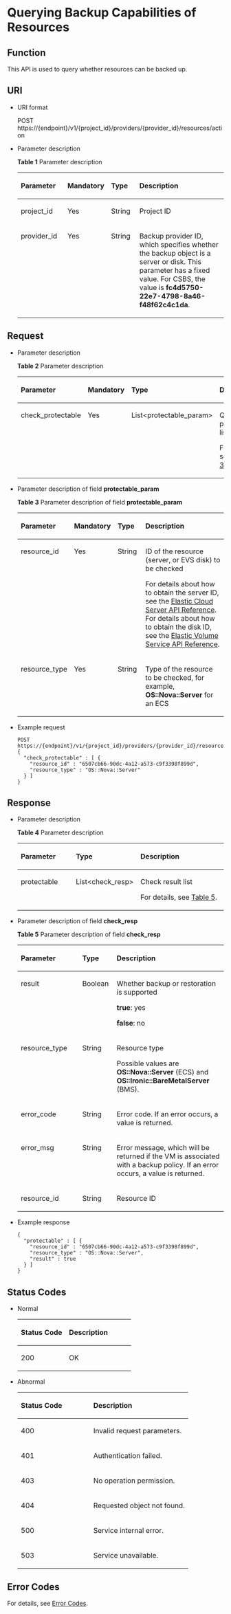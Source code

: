 # Querying Backup Capabilities of Resources<a name="EN-US_TOPIC_0059304220"></a>

## Function<a name="section47598139"></a>

This API is used to query whether resources can be backed up.

## URI<a name="section25730074"></a>

-   URI format

    POST https://\{endpoint\}/v1/\{project\_id\}/providers/\{provider\_id\}/resources/action

-   Parameter description

    **Table  1**  Parameter description

    <a name="table5845406"></a>
    <table><thead align="left"><tr id="row39295133"><th class="cellrowborder" valign="top" width="23%" id="mcps1.2.5.1.1"><p id="p28789191"><a name="p28789191"></a><a name="p28789191"></a>Parameter</p>
    </th>
    <th class="cellrowborder" valign="top" width="17%" id="mcps1.2.5.1.2"><p id="p50223154"><a name="p50223154"></a><a name="p50223154"></a>Mandatory</p>
    </th>
    <th class="cellrowborder" valign="top" width="14.000000000000002%" id="mcps1.2.5.1.3"><p id="p41543686"><a name="p41543686"></a><a name="p41543686"></a>Type</p>
    </th>
    <th class="cellrowborder" valign="top" width="46%" id="mcps1.2.5.1.4"><p id="p9595369"><a name="p9595369"></a><a name="p9595369"></a>Description</p>
    </th>
    </tr>
    </thead>
    <tbody><tr id="row39027462"><td class="cellrowborder" valign="top" width="23%" headers="mcps1.2.5.1.1 "><p id="p7107843"><a name="p7107843"></a><a name="p7107843"></a>project_id</p>
    </td>
    <td class="cellrowborder" valign="top" width="17%" headers="mcps1.2.5.1.2 "><p id="p38864392"><a name="p38864392"></a><a name="p38864392"></a>Yes</p>
    </td>
    <td class="cellrowborder" valign="top" width="14.000000000000002%" headers="mcps1.2.5.1.3 "><p id="p61008062"><a name="p61008062"></a><a name="p61008062"></a>String</p>
    </td>
    <td class="cellrowborder" valign="top" width="46%" headers="mcps1.2.5.1.4 "><p id="p65779720"><a name="p65779720"></a><a name="p65779720"></a>Project ID</p>
    </td>
    </tr>
    <tr id="row48809652"><td class="cellrowborder" valign="top" width="23%" headers="mcps1.2.5.1.1 "><p id="p61267771"><a name="p61267771"></a><a name="p61267771"></a>provider_id</p>
    </td>
    <td class="cellrowborder" valign="top" width="17%" headers="mcps1.2.5.1.2 "><p id="p63742381"><a name="p63742381"></a><a name="p63742381"></a>Yes</p>
    </td>
    <td class="cellrowborder" valign="top" width="14.000000000000002%" headers="mcps1.2.5.1.3 "><p id="p62859252"><a name="p62859252"></a><a name="p62859252"></a>String</p>
    </td>
    <td class="cellrowborder" valign="top" width="46%" headers="mcps1.2.5.1.4 "><p id="p58434680"><a name="p58434680"></a><a name="p58434680"></a>Backup provider ID, which specifies whether the backup object is a server or disk. This parameter has a fixed value. For CSBS, the value is <strong id="b969994520325"><a name="b969994520325"></a><a name="b969994520325"></a>fc4d5750-22e7-4798-8a46-f48f62c4c1da</strong>. </p>
    </td>
    </tr>
    </tbody>
    </table>


## Request<a name="section30244080"></a>

-   Parameter description

    **Table  2**  Parameter description

    <a name="table64107605"></a>
    <table><thead align="left"><tr id="row61408832"><th class="cellrowborder" valign="top" width="23%" id="mcps1.2.5.1.1"><p id="p8059500"><a name="p8059500"></a><a name="p8059500"></a>Parameter</p>
    </th>
    <th class="cellrowborder" valign="top" width="17%" id="mcps1.2.5.1.2"><p id="p48839760"><a name="p48839760"></a><a name="p48839760"></a>Mandatory</p>
    </th>
    <th class="cellrowborder" valign="top" width="14.000000000000002%" id="mcps1.2.5.1.3"><p id="p63706517"><a name="p63706517"></a><a name="p63706517"></a>Type</p>
    </th>
    <th class="cellrowborder" valign="top" width="46%" id="mcps1.2.5.1.4"><p id="p59954275"><a name="p59954275"></a><a name="p59954275"></a>Description</p>
    </th>
    </tr>
    </thead>
    <tbody><tr id="row24458081"><td class="cellrowborder" valign="top" width="23%" headers="mcps1.2.5.1.1 "><p id="p34947511"><a name="p34947511"></a><a name="p34947511"></a>check_protectable</p>
    </td>
    <td class="cellrowborder" valign="top" width="17%" headers="mcps1.2.5.1.2 "><p id="p12176142"><a name="p12176142"></a><a name="p12176142"></a>Yes</p>
    </td>
    <td class="cellrowborder" valign="top" width="14.000000000000002%" headers="mcps1.2.5.1.3 "><p id="p46743437"><a name="p46743437"></a><a name="p46743437"></a>List&lt;protectable_param&gt;</p>
    </td>
    <td class="cellrowborder" valign="top" width="46%" headers="mcps1.2.5.1.4 "><p id="p28122077"><a name="p28122077"></a><a name="p28122077"></a>Query parameter list</p>
    <p id="p1839218833611"><a name="p1839218833611"></a><a name="p1839218833611"></a>For details, see <a href="#table63295782">Table 3</a>.</p>
    </td>
    </tr>
    </tbody>
    </table>

-   Parameter description of field  **protectable\_param**

    **Table  3**  Parameter description of field  **protectable\_param**

    <a name="table63295782"></a>
    <table><thead align="left"><tr id="row55065844"><th class="cellrowborder" valign="top" width="24%" id="mcps1.2.5.1.1"><p id="p31148418"><a name="p31148418"></a><a name="p31148418"></a>Parameter</p>
    </th>
    <th class="cellrowborder" valign="top" width="16%" id="mcps1.2.5.1.2"><p id="p39993940"><a name="p39993940"></a><a name="p39993940"></a>Mandatory</p>
    </th>
    <th class="cellrowborder" valign="top" width="14.000000000000002%" id="mcps1.2.5.1.3"><p id="p18283731"><a name="p18283731"></a><a name="p18283731"></a>Type</p>
    </th>
    <th class="cellrowborder" valign="top" width="46%" id="mcps1.2.5.1.4"><p id="p4587238"><a name="p4587238"></a><a name="p4587238"></a>Description</p>
    </th>
    </tr>
    </thead>
    <tbody><tr id="row36022006"><td class="cellrowborder" valign="top" width="24%" headers="mcps1.2.5.1.1 "><p id="p32101354"><a name="p32101354"></a><a name="p32101354"></a>resource_id</p>
    </td>
    <td class="cellrowborder" valign="top" width="16%" headers="mcps1.2.5.1.2 "><p id="p50072875"><a name="p50072875"></a><a name="p50072875"></a>Yes</p>
    </td>
    <td class="cellrowborder" valign="top" width="14.000000000000002%" headers="mcps1.2.5.1.3 "><p id="p29371040"><a name="p29371040"></a><a name="p29371040"></a>String</p>
    </td>
    <td class="cellrowborder" valign="top" width="46%" headers="mcps1.2.5.1.4 "><p id="p30244017"><a name="p30244017"></a><a name="p30244017"></a>ID of the resource (server, or EVS disk) to be checked</p>
    <p id="p1454191714455"><a name="p1454191714455"></a><a name="p1454191714455"></a>For details about how to obtain the server ID, see the <a href="https://docs.otc.t-systems.com/en-us/api/ecs/en-us_topic_0020805967.html" target="_blank" rel="noopener noreferrer">Elastic Cloud Server API Reference</a>. For details about how to obtain the disk ID, see the <a href="https://docs.otc.t-systems.com/en-us/api/evs/en-us_topic_0020806013.html" target="_blank" rel="noopener noreferrer">Elastic Volume Service API Reference</a>.</p>
    </td>
    </tr>
    <tr id="row3760704"><td class="cellrowborder" valign="top" width="24%" headers="mcps1.2.5.1.1 "><p id="p36181640"><a name="p36181640"></a><a name="p36181640"></a>resource_type</p>
    </td>
    <td class="cellrowborder" valign="top" width="16%" headers="mcps1.2.5.1.2 "><p id="p45031712"><a name="p45031712"></a><a name="p45031712"></a>Yes</p>
    </td>
    <td class="cellrowborder" valign="top" width="14.000000000000002%" headers="mcps1.2.5.1.3 "><p id="p23690032"><a name="p23690032"></a><a name="p23690032"></a>String</p>
    </td>
    <td class="cellrowborder" valign="top" width="46%" headers="mcps1.2.5.1.4 "><p id="p39844449"><a name="p39844449"></a><a name="p39844449"></a>Type of the resource to be checked, for example, <strong id="b842352706105620"><a name="b842352706105620"></a><a name="b842352706105620"></a>OS::Nova::Server</strong> for an ECS</p>
    </td>
    </tr>
    </tbody>
    </table>

-   Example request

    ```
    POST https://{endpoint}/v1/{project_id}/providers/{provider_id}/resources/action
    {
      "check_protectable" : [ {
        "resource_id" : "6507cb66-90dc-4a12-a573-c9f3398f899d",
        "resource_type" : "OS::Nova::Server"
      } ]
    }
    ```


## Response<a name="section3761270"></a>

-   Parameter description

    **Table  4**  Parameter description

    <a name="table65316081"></a>
    <table><thead align="left"><tr id="row11761497"><th class="cellrowborder" valign="top" width="29.76%" id="mcps1.2.4.1.1"><p id="p13157206"><a name="p13157206"></a><a name="p13157206"></a>Parameter</p>
    </th>
    <th class="cellrowborder" valign="top" width="16.67%" id="mcps1.2.4.1.2"><p id="p22434190"><a name="p22434190"></a><a name="p22434190"></a>Type</p>
    </th>
    <th class="cellrowborder" valign="top" width="53.57000000000001%" id="mcps1.2.4.1.3"><p id="p5230105"><a name="p5230105"></a><a name="p5230105"></a>Description</p>
    </th>
    </tr>
    </thead>
    <tbody><tr id="row20985336"><td class="cellrowborder" valign="top" width="29.76%" headers="mcps1.2.4.1.1 "><p id="p22090644"><a name="p22090644"></a><a name="p22090644"></a>protectable</p>
    </td>
    <td class="cellrowborder" valign="top" width="16.67%" headers="mcps1.2.4.1.2 "><p id="p48677920"><a name="p48677920"></a><a name="p48677920"></a>List&lt;check_resp&gt;</p>
    </td>
    <td class="cellrowborder" valign="top" width="53.57000000000001%" headers="mcps1.2.4.1.3 "><p id="p50597473"><a name="p50597473"></a><a name="p50597473"></a>Check result list</p>
    <p id="p9555135383613"><a name="p9555135383613"></a><a name="p9555135383613"></a>For details, see <a href="#table4754687">Table 5</a>.</p>
    </td>
    </tr>
    </tbody>
    </table>

-   Parameter description of field  **check\_resp**

    **Table  5**  Parameter description of field  **check\_resp**

    <a name="table4754687"></a>
    <table><thead align="left"><tr id="row7236400"><th class="cellrowborder" valign="top" width="29.76%" id="mcps1.2.4.1.1"><p id="p49277517"><a name="p49277517"></a><a name="p49277517"></a>Parameter</p>
    </th>
    <th class="cellrowborder" valign="top" width="16.67%" id="mcps1.2.4.1.2"><p id="p46392904"><a name="p46392904"></a><a name="p46392904"></a>Type</p>
    </th>
    <th class="cellrowborder" valign="top" width="53.57000000000001%" id="mcps1.2.4.1.3"><p id="p66837750"><a name="p66837750"></a><a name="p66837750"></a>Description</p>
    </th>
    </tr>
    </thead>
    <tbody><tr id="row45148709"><td class="cellrowborder" valign="top" width="29.76%" headers="mcps1.2.4.1.1 "><p id="p33166845"><a name="p33166845"></a><a name="p33166845"></a>result</p>
    </td>
    <td class="cellrowborder" valign="top" width="16.67%" headers="mcps1.2.4.1.2 "><p id="p40734917"><a name="p40734917"></a><a name="p40734917"></a>Boolean</p>
    </td>
    <td class="cellrowborder" valign="top" width="53.57000000000001%" headers="mcps1.2.4.1.3 "><p id="p11193990"><a name="p11193990"></a><a name="p11193990"></a>Whether backup or restoration is supported</p>
    <p id="p2979184717222"><a name="p2979184717222"></a><a name="p2979184717222"></a><strong id="b344552882519"><a name="b344552882519"></a><a name="b344552882519"></a>true</strong>: yes</p>
    <p id="p1097918474229"><a name="p1097918474229"></a><a name="p1097918474229"></a><strong id="b201961734192515"><a name="b201961734192515"></a><a name="b201961734192515"></a>false</strong>: no</p>
    </td>
    </tr>
    <tr id="row33637050"><td class="cellrowborder" valign="top" width="29.76%" headers="mcps1.2.4.1.1 "><p id="p40246543"><a name="p40246543"></a><a name="p40246543"></a>resource_type</p>
    </td>
    <td class="cellrowborder" valign="top" width="16.67%" headers="mcps1.2.4.1.2 "><p id="p51299710"><a name="p51299710"></a><a name="p51299710"></a>String</p>
    </td>
    <td class="cellrowborder" valign="top" width="53.57000000000001%" headers="mcps1.2.4.1.3 "><p id="p61635816"><a name="p61635816"></a><a name="p61635816"></a>Resource type</p>
    <p id="p207361518182320"><a name="p207361518182320"></a><a name="p207361518182320"></a>Possible values are <strong id="b1917481160"><a name="b1917481160"></a><a name="b1917481160"></a>OS::Nova::Server</strong> (ECS) and <strong id="b1635870371"><a name="b1635870371"></a><a name="b1635870371"></a>OS::Ironic::BareMetalServer</strong> (BMS).</p>
    </td>
    </tr>
    <tr id="row17851434"><td class="cellrowborder" valign="top" width="29.76%" headers="mcps1.2.4.1.1 "><p id="p36680054"><a name="p36680054"></a><a name="p36680054"></a>error_code</p>
    </td>
    <td class="cellrowborder" valign="top" width="16.67%" headers="mcps1.2.4.1.2 "><p id="p5450975"><a name="p5450975"></a><a name="p5450975"></a>String</p>
    </td>
    <td class="cellrowborder" valign="top" width="53.57000000000001%" headers="mcps1.2.4.1.3 "><p id="p38875853"><a name="p38875853"></a><a name="p38875853"></a>Error code. If an error occurs, a value is returned.</p>
    </td>
    </tr>
    <tr id="row14338358"><td class="cellrowborder" valign="top" width="29.76%" headers="mcps1.2.4.1.1 "><p id="p20556355"><a name="p20556355"></a><a name="p20556355"></a>error_msg</p>
    </td>
    <td class="cellrowborder" valign="top" width="16.67%" headers="mcps1.2.4.1.2 "><p id="p48542107"><a name="p48542107"></a><a name="p48542107"></a>String</p>
    </td>
    <td class="cellrowborder" valign="top" width="53.57000000000001%" headers="mcps1.2.4.1.3 "><p id="p39596598"><a name="p39596598"></a><a name="p39596598"></a>Error message, which will be returned if the VM is associated with a backup policy. If an error occurs, a value is returned.</p>
    </td>
    </tr>
    <tr id="row20825063"><td class="cellrowborder" valign="top" width="29.76%" headers="mcps1.2.4.1.1 "><p id="p9108560"><a name="p9108560"></a><a name="p9108560"></a>resource_id</p>
    </td>
    <td class="cellrowborder" valign="top" width="16.67%" headers="mcps1.2.4.1.2 "><p id="p34373930"><a name="p34373930"></a><a name="p34373930"></a>String</p>
    </td>
    <td class="cellrowborder" valign="top" width="53.57000000000001%" headers="mcps1.2.4.1.3 "><p id="p32824940"><a name="p32824940"></a><a name="p32824940"></a>Resource ID</p>
    </td>
    </tr>
    </tbody>
    </table>

-   Example response

    ```
    {
      "protectable" : [ {
        "resource_id" : "6507cb66-90dc-4a12-a573-c9f3398f899d",
        "resource_type" : "OS::Nova::Server",
        "result" : true
      } ]
    }
    ```


## Status Codes<a name="section33851438"></a>

-   Normal

    <a name="table30872487"></a>
    <table><thead align="left"><tr id="row44342955"><th class="cellrowborder" valign="top" width="42.42%" id="mcps1.1.3.1.1"><p id="p35009634"><a name="p35009634"></a><a name="p35009634"></a>Status Code</p>
    </th>
    <th class="cellrowborder" valign="top" width="57.58%" id="mcps1.1.3.1.2"><p id="p17208068"><a name="p17208068"></a><a name="p17208068"></a>Description</p>
    </th>
    </tr>
    </thead>
    <tbody><tr id="row51676283"><td class="cellrowborder" valign="top" width="42.42%" headers="mcps1.1.3.1.1 "><p id="p25029423"><a name="p25029423"></a><a name="p25029423"></a>200</p>
    </td>
    <td class="cellrowborder" valign="top" width="57.58%" headers="mcps1.1.3.1.2 "><p id="p14117383"><a name="p14117383"></a><a name="p14117383"></a>OK</p>
    </td>
    </tr>
    </tbody>
    </table>

-   Abnormal

    <a name="table2657388"></a>
    <table><thead align="left"><tr id="row15598548"><th class="cellrowborder" valign="top" width="42.42%" id="mcps1.1.3.1.1"><p id="p55522847"><a name="p55522847"></a><a name="p55522847"></a>Status Code</p>
    </th>
    <th class="cellrowborder" valign="top" width="57.58%" id="mcps1.1.3.1.2"><p id="p1056763"><a name="p1056763"></a><a name="p1056763"></a>Description</p>
    </th>
    </tr>
    </thead>
    <tbody><tr id="row18488975"><td class="cellrowborder" valign="top" width="42.42%" headers="mcps1.1.3.1.1 "><p id="p21212036"><a name="p21212036"></a><a name="p21212036"></a>400</p>
    </td>
    <td class="cellrowborder" valign="top" width="57.58%" headers="mcps1.1.3.1.2 "><p id="p40453378"><a name="p40453378"></a><a name="p40453378"></a>Invalid request parameters.</p>
    </td>
    </tr>
    <tr id="row28536083"><td class="cellrowborder" valign="top" width="42.42%" headers="mcps1.1.3.1.1 "><p id="p29721392"><a name="p29721392"></a><a name="p29721392"></a>401</p>
    </td>
    <td class="cellrowborder" valign="top" width="57.58%" headers="mcps1.1.3.1.2 "><p id="p58622570"><a name="p58622570"></a><a name="p58622570"></a>Authentication failed.</p>
    </td>
    </tr>
    <tr id="row57841085"><td class="cellrowborder" valign="top" width="42.42%" headers="mcps1.1.3.1.1 "><p id="p54616300"><a name="p54616300"></a><a name="p54616300"></a>403</p>
    </td>
    <td class="cellrowborder" valign="top" width="57.58%" headers="mcps1.1.3.1.2 "><p id="p61844204"><a name="p61844204"></a><a name="p61844204"></a>No operation permission.</p>
    </td>
    </tr>
    <tr id="row19726930"><td class="cellrowborder" valign="top" width="42.42%" headers="mcps1.1.3.1.1 "><p id="p54377486"><a name="p54377486"></a><a name="p54377486"></a>404</p>
    </td>
    <td class="cellrowborder" valign="top" width="57.58%" headers="mcps1.1.3.1.2 "><p id="p42500206"><a name="p42500206"></a><a name="p42500206"></a>Requested object not found.</p>
    </td>
    </tr>
    <tr id="row46957535"><td class="cellrowborder" valign="top" width="42.42%" headers="mcps1.1.3.1.1 "><p id="p45463985"><a name="p45463985"></a><a name="p45463985"></a>500</p>
    </td>
    <td class="cellrowborder" valign="top" width="57.58%" headers="mcps1.1.3.1.2 "><p id="p58704155"><a name="p58704155"></a><a name="p58704155"></a>Service internal error.</p>
    </td>
    </tr>
    <tr id="row58575353"><td class="cellrowborder" valign="top" width="42.42%" headers="mcps1.1.3.1.1 "><p id="p46983163"><a name="p46983163"></a><a name="p46983163"></a>503</p>
    </td>
    <td class="cellrowborder" valign="top" width="57.58%" headers="mcps1.1.3.1.2 "><p id="p47539882"><a name="p47539882"></a><a name="p47539882"></a>Service unavailable.</p>
    </td>
    </tr>
    </tbody>
    </table>


## Error Codes<a name="section61541938486"></a>

For details, see  [Error Codes](error-codes.md).

